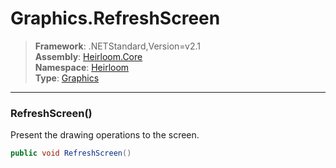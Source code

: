 # Graphics.RefreshScreen

> **Framework**: .NETStandard,Version=v2.1  
> **Assembly**: [Heirloom.Core][0]  
> **Namespace**: [Heirloom][0]  
> **Type**: [Graphics][1]  

--------------------------------------------------------------------------------

### RefreshScreen()

Present the drawing operations to the screen.

```cs
public void RefreshScreen()
```

[0]: ..\Heirloom.Core.md
[1]: Heirloom.Graphics.md
